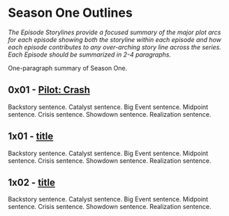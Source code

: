 # Season One Outlines

_The Episode Storylines provide a focused summary of the major plot arcs for each episode showing both the storyline within each episode and how each episode contributes to any over-arching story line across the series. Each Episode should be summarized in 2-4 paragraphs._

One-paragraph summary of Season One.

## 0x01 - [Pilot: Crash](docs/episodes/0x01-crash.md)
Backstory sentence.
Catalyst sentence.
Big Event sentence.
Midpoint sentence.
Crisis sentence.
Showdown sentence.
Realization sentence.

## 1x01 - [title](docs/episodes/1x01.md)
Backstory sentence.
Catalyst sentence.
Big Event sentence.
Midpoint sentence.
Crisis sentence.
Showdown sentence.
Realization sentence.

## 1x02 - [title](docs/episodes/1x02.md)
Backstory sentence.
Catalyst sentence.
Big Event sentence.
Midpoint sentence.
Crisis sentence.
Showdown sentence.
Realization sentence.

<!-- ## Template - 1x01 - [title](docs/episodes/1x01.md)
Backstory sentence.
Catalyst sentence.
Big Event sentence.
Midpoint sentence.
Crisis sentence.
Showdown sentence.
Realization sentence. -->
